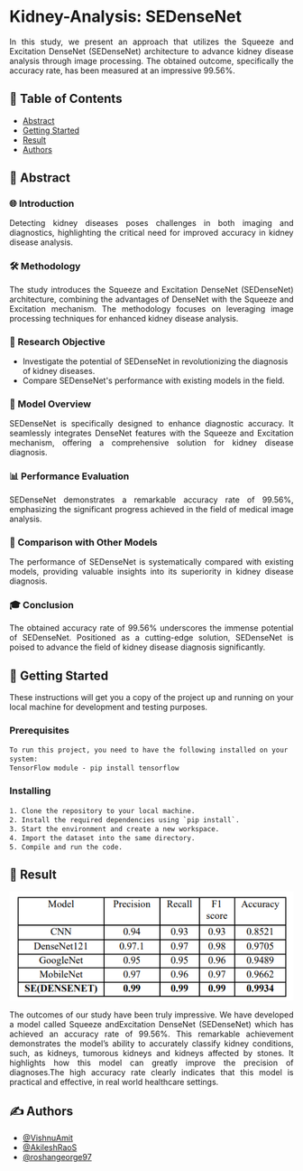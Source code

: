 # Kidney-Analysis: SEDenseNet
</div>
<p align="justify">In this study, we present an approach that utilizes the Squeeze and Excitation DenseNet (SEDenseNet) architecture to advance kidney disease analysis through image processing. The obtained outcome, specifically the accuracy rate, has been measured at an impressive 99.56%.
    <br> 
</p>

## 📝 Table of Contents
- [Abstract](#abstract)
- [Getting Started](#getting_started)
- [Result](#result)
- [Authors](#authors)

## 🧐 Abstract 

### 🌐 Introduction
<p align="justify"> Detecting kidney diseases poses challenges in both imaging and diagnostics, highlighting the critical need for improved accuracy in kidney disease analysis. </p>

### 🛠️ Methodology
<p align="justify"> The study introduces the Squeeze and Excitation DenseNet (SEDenseNet) architecture, combining the advantages of DenseNet with the Squeeze and Excitation mechanism. The methodology focuses on leveraging image processing techniques for enhanced kidney disease analysis. </p>

### 🎯 Research Objective
- Investigate the potential of SEDenseNet in revolutionizing the diagnosis of kidney diseases.
- Compare SEDenseNet's performance with existing models in the field.

### 🚀 Model Overview
<p align="justify">  SEDenseNet is specifically designed to enhance diagnostic accuracy. It seamlessly integrates DenseNet features with the Squeeze and Excitation mechanism, offering a comprehensive solution for kidney disease diagnosis. </p>

### 📊 Performance Evaluation
<p align="justify"> SEDenseNet demonstrates a remarkable accuracy rate of 99.56%, emphasizing the significant progress achieved in the field of medical image analysis.</p>

### 🔄 Comparison with Other Models
<p align="justify">  The performance of SEDenseNet is systematically compared with existing models, providing valuable insights into its superiority in kidney disease diagnosis.</p>

### 🎓 Conclusion
<p align="justify"> The obtained accuracy rate of 99.56% underscores the immense potential of SEDenseNet. Positioned as a cutting-edge solution, SEDenseNet is poised to advance the field of kidney disease diagnosis significantly. </p>

## 🏁 Getting Started <a name="getting_started"></a>
<p align="justify">  These instructions will get you a copy of the project up and running on your local machine for development and testing purposes. </p>


### Prerequisites

```
To run this project, you need to have the following installed on your system:
TensorFlow module - pip install tensorflow
```

### Installing

```
1. Clone the repository to your local machine.
2. Install the required dependencies using `pip install`.
3. Start the environment and create a new workspace.
4. Import the dataset into the same directory.
5. Compile and run the code.
```

## 🎉 Result

[![Ouput](result_table.png)]()



<p align="justify">The outcomes of our study have been truly impressive. We have developed a model called Squeeze andExcitation DenseNet (SEDenseNet) which has achieved an accuracy rate of 99.56%. This remarkable achievement demonstrates the model’s ability to accurately classify kidney conditions, such, as kidneys, tumorous kidneys and kidneys affected by stones. It highlights how this model can greatly improve the precision of diagnoses.The high accuracy rate clearly indicates that this model is practical and effective, in real world healthcare settings.
</p>

## ✍️ Authors <a name = "authors"></a>
- [@VishnuAmit](https://github.com/VishnuAmit)
- [@AkileshRaoS](https://github.com/AkileshRaoS)
- [@roshangeorge97](https://github.com/roshangeorge97) 

